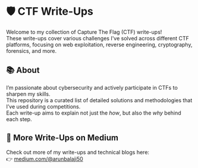 # 🛡️ CTF Write-Ups

Welcome to my collection of Capture The Flag (CTF) write-ups!  
These write-ups cover various challenges I've solved across different CTF platforms, focusing on web exploitation, reverse engineering, cryptography, forensics, and more.

## 📚 About
I’m passionate about cybersecurity and actively participate in CTFs to sharpen my skills.  
This repository is a curated list of detailed solutions and methodologies that I’ve used during competitions.  
Each write-up aims to explain not just the *how*, but also the *why* behind each step.

## 🔗 More Write-Ups on Medium
Check out more of my write-ups and technical blogs here:  
👉 [medium.com/@arunbalaji50](https://medium.com/@arunbalaji50)
